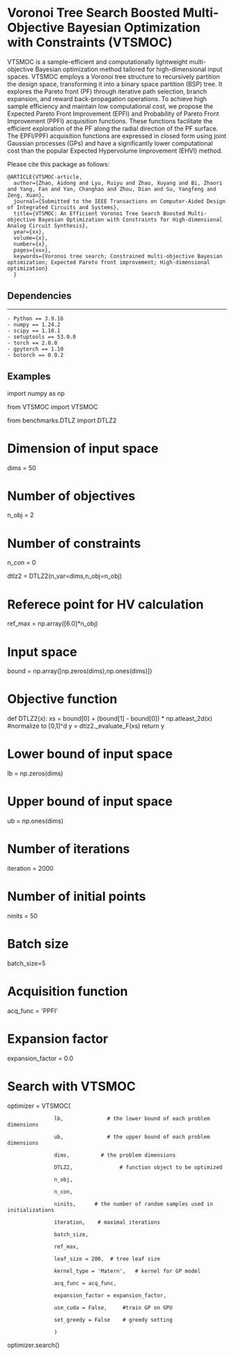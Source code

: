 # Voronoi Tree Search Boosted Multi-Objective Bayesian Optimization with Constraints (VTSMOC)
VTSMOC is a sample-efficient and computationally lightweight multi-objective Bayesian optimization method tailored for high-dimensional input spaces. VTSMOC employs a Voronoi tree structure to recursively partition the design space, transforming it into a binary space partition (BSP) tree. It explores the Pareto front (PF) through iterative path selection, branch expansion, and reward back-propagation operations. To achieve high sample efficiency and maintain low computational cost, we propose the Expected Pareto Front Improvement (EPFI) and Probability of Pareto Front Improvement (PPFI) acquisition functions. These functions facilitate the efficient exploration of the PF along the radial direction of the PF surface. The EPFI/PPFI acquisition functions are expressed in closed form using joint Gaussian processes (GPs) and have a significantly lower computational cost than the popular Expected Hypervolume Improvement (EHVI) method.


Please cite this package as follows: 

```
@ARTICLE{VTSMOC-article,
  author={Zhao, Aidong and Lyu, Ruiyu and Zhao, Xuyang and Bi, Zhaori and Yang, Fan and Yan, Changhao and Zhou, Dian and Su, Yangfeng and Zeng, Xuan},
  journal={Submitted to the IEEE Transactions on Computer-Aided Design of Integrated Circuits and Systems}, 
  title={VTSMOC: An Efficient Voronoi Tree Search Boosted Multi-objective Bayesian Optimization with Constraints for High-dimensional Analog Circuit Synthesis}, 
  year={xx},
  volume={x},
  number={x},
  pages={xxx},
  keywords={Voronoi tree search; Constrained multi-objective Bayesian optimization; Expected Pareto front improvement; High-dimensional optimization}
  }
```


## Dependencies
--------------

    - Python == 3.9.16
    - numpy == 1.24.2
    - scipy == 1.10.1
    - setuptools == 53.0.0
    - torch == 2.0.0
    - gpytorch == 1.10
    - botorch == 0.9.2





## Examples

import numpy as np

from VTSMOC import VTSMOC

from benchmarks.DTLZ import DTLZ2

# Dimension of input space
dims = 50
# Number of objectives
n_obj = 2
# Number of constraints
n_con = 0

dtlz2 = DTLZ2(n_var=dims,n_obj=n_obj)

# Referece point for HV calculation
ref_max = np.array([6.0]*n_obj)

# Input space
bound = np.array([np.zeros(dims),np.ones(dims)])

# Objective function
def DTLZ2(x):
    xs = bound[0] + (bound[1] - bound[0]) * np.atleast_2d(x)  #normalize to [0,1]^d
    y = dtlz2._evaluate_F(xs)
    return y

# Lower bound of input space
lb = np.zeros(dims)
# Upper bound of input space
ub = np.ones(dims)
# Number of iterations
iteration = 2000
# Number of initial points
ninits = 50

# Batch size
batch_size=5
# Acquisition function
acq_func = 'PPFI'
# Expansion factor
expansion_factor = 0.0

# Search with VTSMOC
optimizer = VTSMOC(

                   lb,              # the lower bound of each problem dimensions

                   ub,              # the upper bound of each problem dimensions

                   dims,          # the problem dimensions

                   DTLZ2,               # function object to be optimized

                   n_obj,

                   n_con,

                   ninits,      # the number of random samples used in initializations 

                   iteration,    # maximal iterations

                   batch_size,

                   ref_max,

                   leaf_size = 200,  # tree leaf size

                   kernel_type = 'Matern',   # kernel for GP model

                   acq_func = acq_func,

                   expansion_factor = expansion_factor,

                   use_cuda = False,     #train GP on GPU

                   set_greedy = False    # greedy setting

                   )

optimizer.search()




